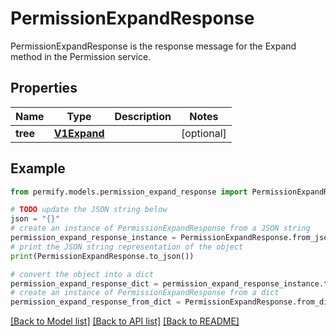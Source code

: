 # PermissionExpandResponse

PermissionExpandResponse is the response message for the Expand method in the Permission service.

## Properties

Name | Type | Description | Notes
------------ | ------------- | ------------- | -------------
**tree** | [**V1Expand**](V1Expand.md) |  | [optional] 

## Example

```python
from permify.models.permission_expand_response import PermissionExpandResponse

# TODO update the JSON string below
json = "{}"
# create an instance of PermissionExpandResponse from a JSON string
permission_expand_response_instance = PermissionExpandResponse.from_json(json)
# print the JSON string representation of the object
print(PermissionExpandResponse.to_json())

# convert the object into a dict
permission_expand_response_dict = permission_expand_response_instance.to_dict()
# create an instance of PermissionExpandResponse from a dict
permission_expand_response_from_dict = PermissionExpandResponse.from_dict(permission_expand_response_dict)
```
[[Back to Model list]](../README.md#documentation-for-models) [[Back to API list]](../README.md#documentation-for-api-endpoints) [[Back to README]](../README.md)


